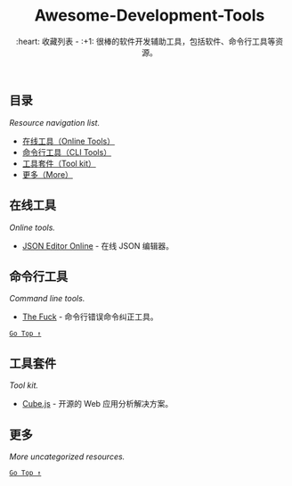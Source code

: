 <div align="center">
  <h1>Awesome-Development-Tools</h1>

  <p>:heart: 收藏列表 - :+1: 很棒的软件开发辅助工具，包括软件、命令行工具等资源。</p>
</div>

<br />

## 目录

*Resource navigation list.*

- [在线工具（Online Tools）](#在线工具)
- [命令行工具（CLI Tools）](#命令行工具)
- [工具套件（Tool kit）](#工具套件)
- [更多（More）](#更多)

## 在线工具

*Online tools.*

- [JSON Editor Online](http://jsoneditoronline.org/) - 在线 JSON 编辑器。

## 命令行工具

*Command line tools.*

- [The Fuck](https://github.com/nvbn/thefuck) - 命令行错误命令纠正工具。

[`Go Top ↑`](#awesome-development-tools)

## 工具套件

*Tool kit.*

- [Cube.js](https://cube.dev/) - 开源的 Web 应用分析解决方案。

## 更多

*More uncategorized resources.*

[`Go Top ↑`](#awesome-development-tools)
